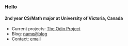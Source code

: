 ### Hello
#### 2nd year CS/Math major at University of Victoria, Canada
- Current projects: [The Odin Project](https://www.theodinproject.com)
- Blog: [name@blog](https://nameatblog.netlify.app/)
- Contact: [email](mailto:n4n4m3.nameme@gmail.com?subject=[GitHub])




<!--
**n4m3name/n4m3name** is a ✨ _special_ ✨ repository because its `README.md` (this file) appears on your GitHub profile.

Here are some ideas to get you started:

- 🔭 I’m currently working on ...
- 🌱 I’m currently learning ...
- 👯 I’m looking to collaborate on ...
- 🤔 I’m looking for help with ...
- 💬 Ask me about ...
- 📫 How to reach me: ...
- 😄 Pronouns: ...
- ⚡ Fun fact: ...
-->

